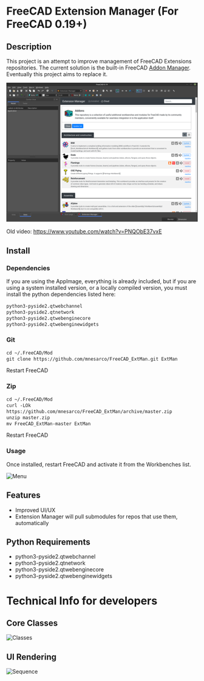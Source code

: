 # FreeCAD Extension Manager (For FreeCAD 0.19+)

## Description

This project is an attempt to improve management of FreeCAD Extensions repositories. The current solution is the built-in FreeCAD [Addon Manager](https://wiki.freecadweb.org/AddonManager). Eventually this project aims to replace it.

![Sequence](https://github.com/mnesarco/FreeCAD_ExtMan/raw/master/freecad/extman/resources/docs/ExtMan_Screenshot1.png)

Old video: https://www.youtube.com/watch?v=PNQObE37vxE

## Install

### Dependencies

If you are using the AppImage, everything is already included, but if you are using a system installed version, or a locally compiled version, you must install the python dependencies listed here:

```
python3-pyside2.qtwebchannel
python3-pyside2.qtnetwork
python3-pyside2.qtwebenginecore
python3-pyside2.qtwebenginewidgets
```

### Git
```
cd ~/.FreeCAD/Mod
git clone https://github.com/mnesarco/FreeCAD_ExtMan.git ExtMan
```
Restart FreeCAD

### Zip
```
cd ~/.FreeCAD/Mod
curl -LOk https://github.com/mnesarco/FreeCAD_ExtMan/archive/master.zip
unzip master.zip
mv FreeCAD_ExtMan-master ExtMan
```
Restart FreeCAD

### Usage

Once installed, restart FreeCAD and activate it from the Workbenches list.


![Menu](https://github.com/mnesarco/FreeCAD_ExtMan/raw/master/freecad/extman/resources/docs/workbenches.png)


## Features

* Improved UI/UX
* Extension Manager will pull submodules for repos that use them, automatically

## Python Requirements

* python3-pyside2.qtwebchannel
* python3-pyside2.qtnetwork
* python3-pyside2.qtwebenginecore
* python3-pyside2.qtwebenginewidgets



# Technical Info for developers

## Core Classes

![Classes](https://github.com/mnesarco/FreeCAD_ExtMan/raw/master/freecad/extman/resources/docs/core-classes.png)

## UI Rendering

![Sequence](https://github.com/mnesarco/FreeCAD_ExtMan/raw/master/freecad/extman/resources/docs/gui-cycle.png)
